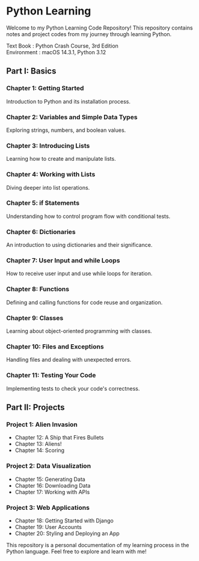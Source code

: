 # Python Learning

Welcome to my Python Learning Code Repository! This repository contains notes
and project codes from my journey through
learning Python.

Text Book : Python Crash Course, 3rd Edition  
Environment : macOS 14.3.1, Python 3.12

## Part I: Basics

### Chapter 1: Getting Started

Introduction to Python and its installation process.

### Chapter 2: Variables and Simple Data Types

Exploring strings, numbers, and boolean values.

### Chapter 3: Introducing Lists

Learning how to create and manipulate lists.

### Chapter 4: Working with Lists

Diving deeper into list operations.

### Chapter 5: if Statements

Understanding how to control program flow with conditional tests.

### Chapter 6: Dictionaries

An introduction to using dictionaries and their significance.

### Chapter 7: User Input and while Loops

How to receive user input and use while loops for iteration.

### Chapter 8: Functions

Defining and calling functions for code reuse and organization.

### Chapter 9: Classes

Learning about object-oriented programming with classes.

### Chapter 10: Files and Exceptions

Handling files and dealing with unexpected errors.

### Chapter 11: Testing Your Code

Implementing tests to check your code's correctness.

## Part II: Projects

### Project 1: Alien Invasion

- Chapter 12: A Ship that Fires Bullets
- Chapter 13: Aliens!
- Chapter 14: Scoring

### Project 2: Data Visualization

- Chapter 15: Generating Data
- Chapter 16: Downloading Data
- Chapter 17: Working with APIs

### Project 3: Web Applications

- Chapter 18: Getting Started with Django
- Chapter 19: User Accounts
- Chapter 20: Styling and Deploying an App

This repository is a personal documentation of my learning process in the
Python language. Feel free to explore and
learn with me!

